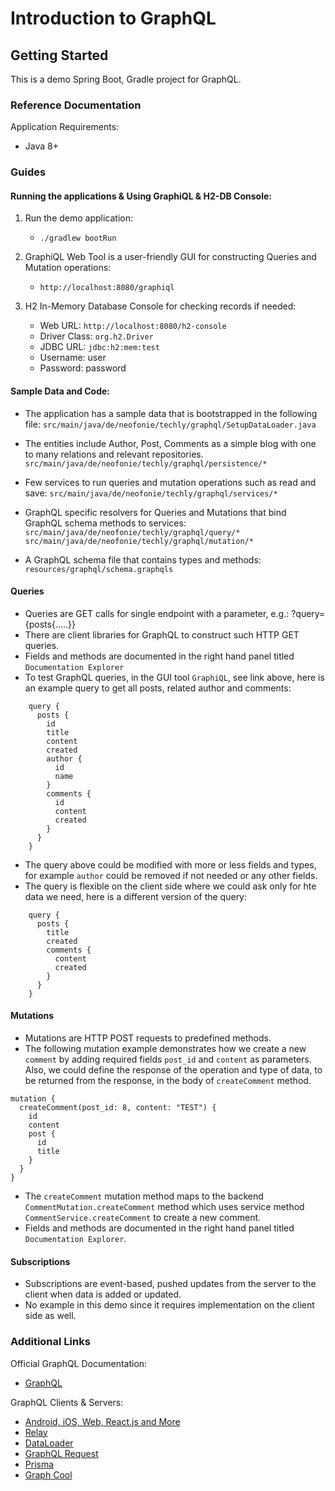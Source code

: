 # Introduction to GraphQL

## Getting Started
This is a demo Spring Boot, Gradle project for GraphQL.

### Reference Documentation
Application Requirements:
* Java 8+

### Guides

#### Running the applications & Using GraphiQL & H2-DB Console:
1. Run the demo application: <br/>
    * `./gradlew bootRun`

2. GraphiQL Web Tool is a user-friendly GUI for constructing Queries and Mutation operations: <br/>
    * `http://localhost:8080/graphiql`

3. H2 In-Memory Database Console for checking records if needed:
    * Web URL: `http://localhost:8080/h2-console`
    * Driver Class: `org.h2.Driver`
    * JDBC URL: `jdbc:h2:mem:test`
    * Username: user
    * Password: password
    
 
#### Sample Data and Code: ####
* The application has a sample data that is bootstrapped in the following file:
    `src/main/java/de/neofonie/techly/graphql/SetupDataLoader.java`
    
* The entities include Author, Post, Comments as a simple blog with one to many relations and relevant repositories.
    `src/main/java/de/neofonie/techly/graphql/persistence/*`
    
* Few services to run queries and mutation operations such as read and save:
    `src/main/java/de/neofonie/techly/graphql/services/*`    

* GraphQL specific resolvers for Queries and Mutations that bind GraphQL schema methods to services:
    `src/main/java/de/neofonie/techly/graphql/query/*`
    `src/main/java/de/neofonie/techly/graphql/mutation/*`
    
* A GraphQL schema file that contains types and methods:
    `resources/graphql/schema.graphqls`
 
#### Queries ####
* Queries are GET calls for single endpoint with a parameter, e.g.: ?query={posts{.....}}
* There are client libraries for GraphQL to construct such HTTP GET queries.
* Fields and methods are documented in the right hand panel titled `Documentation Explorer`
* To test GraphQL queries, in the GUI tool `GraphiQL`, see link above, here is an example query to get all posts, related author and comments:
```
    query {
      posts {
        id
        title
        content
        created
        author {
          id
          name
        }
        comments {
          id
          content
          created
        }
      }
    }
```
* The query above could be modified with more or less fields and types, for example `author` could be removed if not needed or any other fields.
* The query is flexible on the client side where we could ask only for hte data we need, here is a different version of the query:
```
    query {
      posts {
        title
        created
        comments {
          content
          created
        }
      }
    }
```

#### Mutations ####
* Mutations are HTTP POST requests to predefined methods.
* The following mutation example demonstrates how we create a new `comment` by adding required fields `post_id` and `content` as parameters. Also, we could define the response of the operation and type of data, to be returned from the response, in the body of `createComment` method.
```
mutation {
  createComment(post_id: 8, content: "TEST") {
    id
    content
    post {
      id
      title
    }
  }
}
```
* The `createComment` mutation method maps to the backend `CommentMutation.createComment` method which uses service method `CommentService.createComment` to create a new comment. 
* Fields and methods are documented in the right hand panel titled `Documentation Explorer`.


#### Subscriptions ####
* Subscriptions are event-based, pushed updates from the server to the client when data is added or updated.
* No example in this demo since it requires implementation on the client side as well.

### Additional Links
Official GraphQL Documentation:
* [GraphQL](https://graphql.org)

GraphQL Clients & Servers:
* [Android, iOS, Web, React.js and More](https://www.apollographql.com/docs)
* [Relay](https://relay.dev)
* [DataLoader](https://github.com/graphql/dataloader)
* [GraphQL Request](https://github.com/prisma-labs/graphql-request)
* [Prisma](https://www.prisma.io)
* [Graph Cool](https://github.com/prisma/graphcool-framework)
